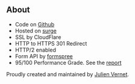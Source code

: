 ## About

* Code on [Github](https://github.com/SiamKreative/tanja-keller.com)
* Hosted on [surge](https://surge.sh/)
* SSL by CloudFlare
* HTTP to HTTPS 301 Redirect
* HTTP/2 enabled
* Form API by [formspree](http://formspree.io/)
* 95/100 Performance Grade. See the [report](http://tools.pingdom.com/fpt/#!/b4eZlK/http://staging.tanja-keller.com/)

Proudly created and maintained by [Julien Vernet](https://siamkreative.com/).